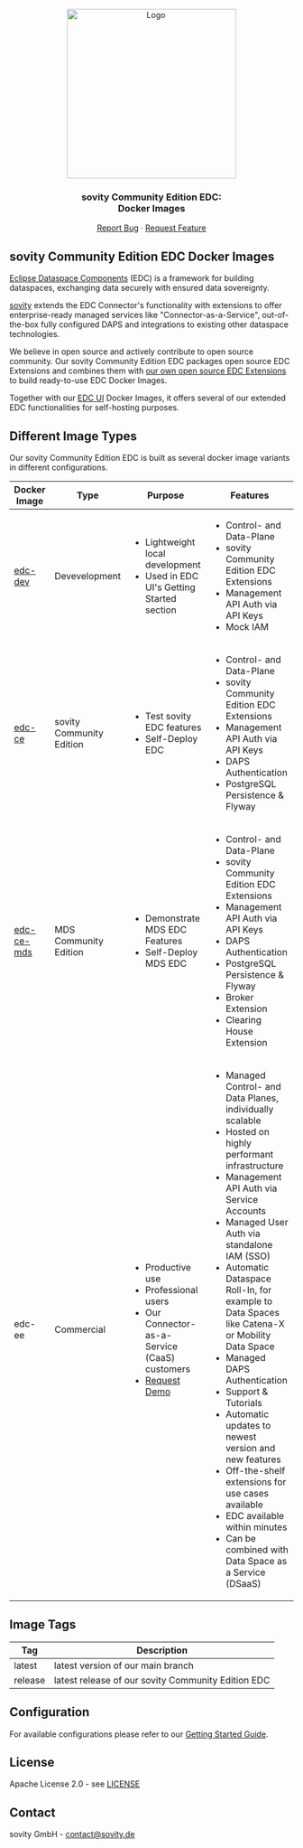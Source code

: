 <!-- PROJECT LOGO -->
<br />
<div align="center">
  <a href="https://github.com/sovity/edc-extensions">
    <img src="https://raw.githubusercontent.com/sovity/edc-ui/main/src/assets/images/sovity_logo.svg" alt="Logo" width="300">
  </a>

<h3 align="center">sovity Community Edition EDC:<br />Docker Images</h3>

  <p align="center">
    <a href="https://github.com/sovity/edc-extensions/issues/new?template=bug_report.md">Report Bug</a>
    ·
    <a href="https://github.com/sovity/edc-extensions/issues/new?template=feature_request.md">Request Feature</a>
  </p>
</div>

## sovity Community Edition EDC Docker Images

[Eclipse Dataspace Components](https://github.com/eclipse-edc) (EDC) is a framework
for building dataspaces, exchanging data securely with ensured data
sovereignty.

[sovity](https://sovity.de/) extends the EDC Connector's functionality with extensions to offer
enterprise-ready managed services like "Connector-as-a-Service", out-of-the-box fully configured DAPS
and integrations to existing other dataspace technologies.

We believe in open source and actively contribute to open source community. Our sovity Community Edition EDC packages
open source EDC Extensions and combines them with [our own open source EDC Extensions](../extensions) to build
ready-to-use EDC Docker Images.

Together with our [EDC UI](https://github.com/sovity/EDC-UI) Docker Images, it offers several of our extended EDC
functionalities for self-hosting purposes.

## Different Image Types

Our sovity Community Edition EDC is built as several docker image variants in different configurations.

| Docker Image                                                                     | Type                     | Purpose                                                                                                                                                     | Features                                                                                                                                                                                                                                                                                                                                                                                                                                                                                                                                                                                                                          |
|----------------------------------------------------------------------------------|--------------------------|-------------------------------------------------------------------------------------------------------------------------------------------------------------|-----------------------------------------------------------------------------------------------------------------------------------------------------------------------------------------------------------------------------------------------------------------------------------------------------------------------------------------------------------------------------------------------------------------------------------------------------------------------------------------------------------------------------------------------------------------------------------------------------------------------------------|
| [edc-dev](https://github.com/sovity/edc-extensions/pkgs/container/edc-dev)       | Devevelopment            | <ul><li>Lightweight local development</li><li>Used in EDC UI's Getting Started section</li></ul>                                                            | <ul><li>Control- and Data-Plane</li><li>sovity Community Edition EDC Extensions</li><li>Management API Auth via API Keys</li><li>Mock IAM</li></ul>                                                                                                                                                                                                                                                                                                                                                                                                                                                                               |
| [edc-ce](https://github.com/sovity/edc-extensions/pkgs/container/edc-ce)         | sovity Community Edition | <ul><li>Test sovity EDC features</li><li>Self-Deploy EDC</li></ul>                                                                                          | <ul><li>Control- and Data-Plane</li><li>sovity Community Edition EDC Extensions</li><li>Management API Auth via API Keys</li><li>DAPS Authentication</li><li>PostgreSQL Persistence & Flyway</li></ul>                                                                                                                                                                                                                                                                                                                                                                                                                            |
| [edc-ce-mds](https://github.com/sovity/edc-extensions/pkgs/container/edc-ce-mds) | MDS Community Edition    | <ul><li>Demonstrate MDS EDC Features</li><li>Self-Deploy MDS EDC</li></ul>                                                                                  | <ul><li>Control- and Data-Plane</li><li>sovity Community Edition EDC Extensions</li><li>Management API Auth via API Keys</li><li>DAPS Authentication</li><li>PostgreSQL Persistence & Flyway</li><li>Broker Extension</li><li>Clearing House Extension</li></ul>                                                                                                                                                                                                                                                                                                                                                                  |
| edc-ee                                                                           | Commercial               | <ul><li>Productive use</li><li>Professional users</li><li>Our Connector-as-a-Service (CaaS) customers</li><li>[Request Demo](mailto:contact@sovity.de)</ul> | <ul><li>Managed Control- and Data Planes, individually scalable</li><li>Hosted on highly performant infrastructure</li><li>Management API Auth via Service Accounts</li><li>Managed User Auth via standalone IAM (SSO)</li><li>Automatic Dataspace Roll-In, for example to Data Spaces like Catena-X or Mobility Data Space</li><li>Managed DAPS Authentication</li><li>Support &amp; Tutorials</li><li>Automatic updates to newest version and new features</li><li>Off-the-shelf extensions for use cases available</li><li>EDC available within minutes</li><li>Can be combined with Data Space as a Service (DSaaS)</li></ul> |

## Image Tags

| Tag     | Description                                        |
|---------|----------------------------------------------------|
| latest  | latest version of our main branch                  |
| release | latest release of our sovity Community Edition EDC |

## Configuration

For available configurations please refer to our [Getting Started Guide](../docs/getting-started/README.md).

## License

Apache License 2.0 - see [LICENSE](../LICENSE)

## Contact

sovity GmbH - contact@sovity.de

